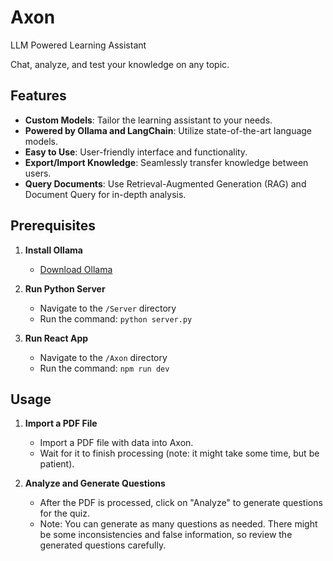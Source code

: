 # Axon

LLM Powered Learning Assistant

Chat, analyze, and test your knowledge on any topic.

## Features
- **Custom Models**: Tailor the learning assistant to your needs.
- **Powered by Ollama and LangChain**: Utilize state-of-the-art language models.
- **Easy to Use**: User-friendly interface and functionality.
- **Export/Import Knowledge**: Seamlessly transfer knowledge between users.
- **Query Documents**: Use Retrieval-Augmented Generation (RAG) and Document Query for in-depth analysis.

## Prerequisites

1. **Install Ollama**
   - [Download Ollama](https://www.ollama.com/download)

2. **Run Python Server**
   - Navigate to the `/Server` directory
   - Run the command: `python server.py`

3. **Run React App**
   - Navigate to the `/Axon` directory
   - Run the command: `npm run dev`

## Usage

1. **Import a PDF File**
   - Import a PDF file with data into Axon.
   - Wait for it to finish processing (note: it might take some time, but be patient).

2. **Analyze and Generate Questions**
   - After the PDF is processed, click on "Analyze" to generate questions for the quiz.
   - Note: You can generate as many questions as needed. There might be some inconsistencies and false information, so review the generated questions carefully.

